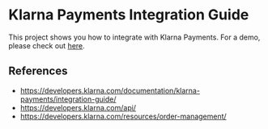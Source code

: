 # Klarna Payments Integration Guide

This project shows you how to integrate with Klarna Payments. For a demo, please check out [here](https://hex0cter.github.io/klarna-payments-integration-guide/).

## References
* https://developers.klarna.com/documentation/klarna-payments/integration-guide/
* https://developers.klarna.com/api/
* https://developers.klarna.com/resources/order-management/
